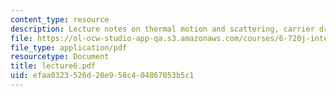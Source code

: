```yaml
---
content_type: resource
description: Lecture notes on thermal motion and scattering, carrier drift, and diffusion.
file: https://ol-ocw-studio-app-qa.s3.amazonaws.com/courses/6-720j-integrated-microelectronic-devices-spring-2007/efaa0323526d20e958c404867053b5c1_lecture6.pdf
file_type: application/pdf
resourcetype: Document
title: lecture6.pdf
uid: efaa0323-526d-20e9-58c4-04867053b5c1
---
```

